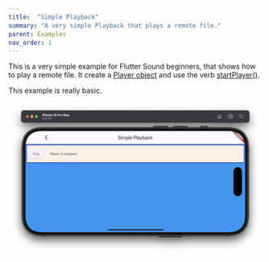 ```yaml
---
title:  "Simple Playback"
summary: "A very simple Playback that plays a remote file."
parent: Examples
nav_order: 1
---
```


This is a very simple example for Flutter Sound beginners, that shows how to play a remote file.
It create a [Player object](/api/player/FlutterSoundPlayer-class.html) and use the verb [startPlayer()](/api/player/FlutterSoundPlayer/startPlayer.html).

This example is really basic.

![screen shot](ScreenShots/SimplePlayback.png)